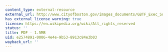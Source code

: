 ```yaml
---
content_type: external-resource
external_url: http://www.cityofboston.gov/images_documents/GBTF_Exec_Summary_tcm3-16409.pdf
has_external_license_warning: true
license: https://en.wikipedia.org/wiki/All_rights_reserved
status: ''
title: PDF - 1.5MB
uid: e2574891-0006-4e4e-9b53-8913c84e3b03
wayback_url: ''
---
```

